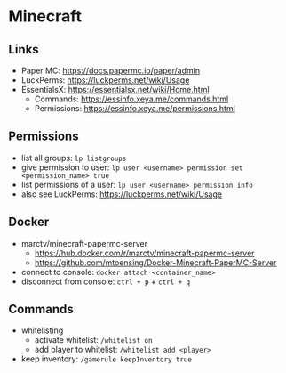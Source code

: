 # Minecraft

## Links

- Paper MC: https://docs.papermc.io/paper/admin
- LuckPerms: <https://luckperms.net/wiki/Usage>
- EssentialsX: <https://essentialsx.net/wiki/Home.html>
  - Commands: <https://essinfo.xeya.me/commands.html>
  - Permissions: <https://essinfo.xeya.me/permissions.html>

## Permissions

- list all groups: `lp listgroups`
- give permission to user: `lp user <username> permission set <permission_name> true`
- list permissions of a user: `lp user <username> permission info`
- also see LuckPerms: <https://luckperms.net/wiki/Usage>

## Docker

- marctv/minecraft-papermc-server
  - https://hub.docker.com/r/marctv/minecraft-papermc-server
  - https://github.com/mtoensing/Docker-Minecraft-PaperMC-Server
- connect to console: `docker attach <container_name>`
- disconnect from console: `ctrl + p` + `ctrl + q`

## Commands
- whitelisting
  - activate whitelist: `/whitelist on`
  - add player to whitelist: `/whitelist add <player>`
- keep inventory: `/gamerule keepInventory true`
